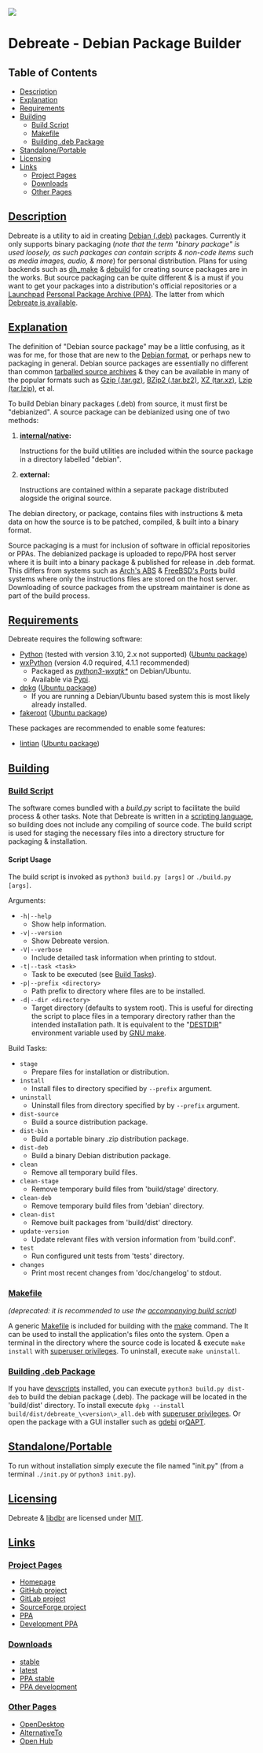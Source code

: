 
![][icon]

# Debreate - Debian Package Builder


<a name="toc">
<h2>Table of Contents</h2>
</a>

- [Description](#description)
- [Explanation](#explanation)
- [Requirements](#requirements)
- [Building](#build)
    - [Build Script](#build-script)
    - [Makefile](#build-make)
    - [Building .deb Package](#build-deb)
- [Standalone/Portable](#portable)
- [Licensing](#licensing)
- [Links](#links)
    - [Project Pages](#links-proj)
    - [Downloads](#links-dl)
    - [Other Pages](#links-other)


<a name="description">
<h2><a href="#toc">Description</a></h2>
</a>

Debreate is a utility to aid in creating [Debian (.deb)][page.deb] packages. Currently it only
supports binary packaging (_note that the term "binary package" is used loosely, as such packages
can contain scripts & non-code items such as media images, audio, & more_) for personal
distribution. Plans for using backends such as [dh_make][home.dh-make] & [debuild][pkg.devscripts]
for creating source packages are in the works. But source packaging can be quite different & is a
must if you want to get your packages into a distribution's official repositories or a
[Launchpad][home.launchpad] [Personal Package Archive (PPA)][page.ppa]. The latter from which
[Debreate is available][ppa.debreate].


<a name="explanation">
<h2><a href="#toc">Explanation</a></h2>
</a>

The definition of "Debian source package" may be a little confusing, as it was for me, for those
that are new to the [Debian format][deb-policy], or perhaps new to packaging in general. Debian
source packages are essentially no different than common [tarballed source archives][page.tar] &
they can be available in many of the popular formats such as [Gzip (.tar.gz)][home.gzip],
[BZip2 (.tar.bz2)][home.bzip2], [XZ (tar.xz)][home.xz-utils], [Lzip (tar.lzip)][home.lzip], et al.

To build Debian binary packages (.deb) from source, it must first be "debianized". A source package
can be debianized using one of two methods:

1. __[internal/native][deb-policy.native]:__

    Instructions for the build utilities
    are included within the source package in a directory labelled "debian".

2. __external:__

    Instructions are contained within a separate package distributed alogside the original source.

The debian directory, or package, contains files with instructions & meta data on how the source is
to be patched, compiled, & built into a binary format.

Source packaging is a must for inclusion of software in official repositories or PPAs. The
debianized package is uploaded to repo/PPA host server where it is built into a binary package &
published for release in .deb format. This differs from systems such as [Arch's ABS][bs.arch] &
[FreeBSD's Ports][bs.freebsd] build systems where only the instructions files are stored on the
host server. Downloading of source packages from the upstream maintainer is done as part of the
build process.


<a name="requirements">
<h2><a href="#toc">Requirements</a></h2>
</a>

Debreate requires the following software:

- [Python][home.python] (tested with version 3.10, 2.x not supported) ([Ubuntu package][pkg.python3])
- [wxPython][home.wxpython] (version 4.0 required, 4.1.1 recommended)
    - Packaged as [_python3-wxgtk*_][pkg.wxpython] on Debian/Ubuntu.
    - Available via [Pypi][pip.wxpython].
- [dpkg][home.dpkg] ([Ubuntu package][pkg.dpkg])
    - If you are running a Debian/Ubuntu based system this is most likely already installed.
- [fakeroot][home.fakeroot] ([Ubuntu package][pkg.fakeroot])

These packages are recommended to enable some features:

- [lintian][home.lintian] ([Ubuntu package][pkg.lintian])


<a name="build">
<h2><a href="#toc">Building</a></h2>
</a>

<a name="build-script">
<h3><a href="#toc">Build Script</a></h3>
</a>

The software comes bundled with a _build.py_ script to facilitate the build process & other tasks.
Note that Debreate is written in a [scripting language][page.scripting], so building does not
include any compiling of source code. The build script is used for staging the necessary files into
a directory structure for packaging & installation.

<a name="build-script-usage">
<h4>Script Usage</h4>
</a>

The build script is invoked as `python3 build.py [args]` or `./build.py [args]`.

<a name="build-script-args">
Arguments:
</a>

- `-h|--help`
    - Show help information.
- `-v|--version`
    - Show Debreate version.
- `-V|--verbose`
    - Include detailed task information when printing to stdout.
- `-t|--task <task>`
    - Task to be executed (see [Build Tasks](#build-script-tasks)).
- `-p|--prefix <directory>`
    - Path prefix to directory where files are to be installed.
- `-d|--dir <directory>`
    - Target directory (defaults to system root). This is useful for directing the script to place files
      in a temporary directory rather than the intended installation path. It is equivalent to the
      "[DESTDIR][bs.gnu-destdir]" environment variable used by [GNU make][bs.gnu-make].

<a name="build-script-tasks">
Build Tasks:
</a>

- `stage`
    - Prepare files for installation or distribution.
- `install`
    - Install files to directory specified by `--prefix` argument.
- `uninstall`
    - Uninstall files from directory specified by by `--prefix` argument.
- `dist-source`
    - Build a source distribution package.
- `dist-bin`
    - Build a portable binary .zip distribution package.
- `dist-deb`
    - Build a binary Debian distribution package.
- `clean`
    - Remove all temporary build files.
- `clean-stage`
    - Remove temporary build files from 'build/stage' directory.
- `clean-deb`
    - Remove temporary build files from 'debian' directory.
- `clean-dist`
    - Remove built packages from 'build/dist' directory.
- `update-version`
    - Update relevant files with version information from 'build.conf'.
- `test`
    - Run configured unit tests from 'tests' directory.
- `changes`
    - Print most recent changes from 'doc/changelog' to stdout.


<a name="build-make">
<h3><a href="#toc">Makefile</a></h3>
</a>

_(deprecated: it is recommended to use the [accompanying build script](#build-script))_

A generic [Makefile][page.makefile] is included for building with the [make][page.make] command. The
It can be used to install the application's files onto the system. Open a terminal in the directory
where the source code is located & execute `make install` with
[superuser privileges][page.superuser]. To uninstall, execute `make uninstall`.


<a name="build-deb">
<h3><a href="#toc">Building .deb Package</a></h3>
</a>

If you have [devscripts][pkg.devscripts] installed, you can execute `python3 build.py dist-deb` to
build the debian package (.deb). The package will be located in the 'build/dist' directory. To
install execute `dpkg --install build/dist/debreate_\<version\>_all.deb` with
[superuser privileges][page.superuser]. Or open the package with a GUI installer such as
[gdebi][pkg.gdebi] or[QAPT][pkg.qapt].


<a name="portable">
<h2><a href="#toc">Standalone/Portable</a></h2>
</a>

To run without installation simply execute the file named "init.py" (from a terminal `./init.py` or
`python3 init.py`).

<a name="licensing">
<h2><a href="#toc">Licensing</a></h2>
</a>

Debreate & [libdbr][proj.gh.libdbr] are licensed under [MIT](LICENSE.txt).


<a name="links">
<h2><a href="#toc">Links</a></h2>
</a>


<a name="links-proj">
<h3><a href="#toc">Project Pages</a></h3>

- [Homepage](https://debreate.github.io/)
- [GitHub project][proj.gh]
- [GitLab project][proj.gl]
- [SourceForge project][proj.sf]
- [PPA][ppa.debreate]
- [Development PPA][ppa.debreate-dev]


<a name="links-dl">
<h3><a href="#toc">Downloads</a></h3>
</a>

- [stable](https://github.com/debreate/debreate/releases/latest)
- [latest](https://github.com/debreate/debreate/releases)
- [PPA stable][ppa.debreate]
- [PPA development][ppa.debreate-dev]


<a name="links-other">
<h3><a href="#toc">Other Pages</a></h3>
</a>

- [OpenDesktop](https://www.opendesktop.org/p/1129667)
- [AlternativeTo](https://alternativeto.net/software/debreate/)
- [Open Hub](https://www.openhub.net/p/debreate)


[icon]: bitmaps/icon/64/logo.png

[bs.arch]: https://wiki.archlinux.org/title/Arch_Build_System
[bs.freebsd]: https://www.freebsd.org/ports/
[bs.gnu]: https://www.gnu.org/software/automake/manual/html_node/GNU-Build-System.html
[bs.gnu-destdir]: https://www.gnu.org/prep/standards/html_node/DESTDIR.html
[bs.gnu-make]: https://www.gnu.org/software/make/

[deb-policy]: https://www.debian.org/doc/debian-policy/
[deb-policy.native]: https://www.debian.org/doc/manuals/maint-guide/advanced.en.html#native-dh-make

[home.bzip2]: https://sourceware.org/bzip2/
[home.dh-make]: https://salsa.debian.org/debian/dh-make
[home.dpkg]: https://wiki.debian.org/Teams/Dpkg
[home.fakeroot]: https://salsa.debian.org/clint/fakeroot
[home.gzip]: https://www.gzip.org/
[home.launchpad]: https://launchpad.net/
[home.lintian]: https://lintian.debian.org/
[home.lzip]: https://www.nongnu.org/lzip/
[home.python]: https://python.org/
[home.wxpython]: https://wxpython.org/
[home.xz-utils]: https://tukaani.org/xz/

[page.deb]: https://wikipedia.org/wiki/Deb_(file_format)
[page.make]: https://en.wikipedia.org/wiki/Make_(software)
[page.makefile]: https://wikipedia.org/wiki/Makefile
[page.ppa]: https://wikipedia.org/wiki/Ubuntu#Package_Archives
[page.scripting]: https://wikipedia.org/wiki/Scripting_language
[page.superuser]: https://wikipedia.org/wiki/Superuser
[page.tar]: https://wikipedia.org/wiki/Tar_(computing)

[pip.wxpython]: https://pypi.org/project/wxPython/

[pkg.devscripts]: https://packages.ubuntu.com/devscripts
[pkg.dh-make]: https://packages.ubuntu.com/dh-make
[pkg.dpkg]: https://packages.ubuntu.com/dpkg
[pkg.fakeroot]: https://packages.ubuntu.com/fakeroot
[pkg.gdebi]: https://packages.ubuntu.com/gdebi
[pkg.gvfs-bin]: https://packages.ubuntu.com/gvfs-bin
[pkg.lintian]: http://packages.ubuntu.com/lintian
[pkg.python3]: https://packages.ubuntu.com/python3
[pkg.qapt]: https://packages.ubuntu.com/qapt-deb-installer
[pkg.wxpython]: https://packages.ubuntu.com/python3-wxgtk4.0

[ppa.debreate]: https://launchpad.net/~antumdeluge/+archive/ubuntu/debreate
[ppa.debreate-dev]: https://launchpad.net/~antumdeluge/+archive/ubuntu/debreate-dev

[proj.gh]: https://github.com/debreate/debreate
[proj.gh.libdbr]: https://github.com/debreate/libdbr
[proj.gl]: https://gitlab.com/AntumDeluge/debreate
[proj.sf]: https://sourceforge.net/projects/debreate
